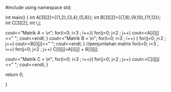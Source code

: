 

#include <iostream>
using namespace std;

int main() { int A[3][2]={{1,2},{3,4},{5,6}}; 
int B[3][2]={{7,8},{9,10},{11,12}};
int C[3][2];
int i,j;

cout<<"Matrik A = \n"; 
for(i=0; i<3 ; i++){ for(j=0; j<2 ; j++) 
cout<<A[i][j]<<" "; 
cout<<endl; } cout<<"Matrik B = \n";
for(i=0; i<3 ; i++)
{ for(j=0; j<2 ; j++)
cout<<B[i][j]<<" "; 
cout<<endl; }
//penjumlahan matrix for(i=0; i<3 ; i++) for(j=0; j<2 ; j++) C[i][j]=A[i][j] + B[i][j];

cout<<"Matrik C = \n"; 
for(i=0; i<3 ; i++){ for(j=0; j<2 ; j++) 
cout<<C[i][j]<<" ";
cout<<endl; }

return 0;

}
